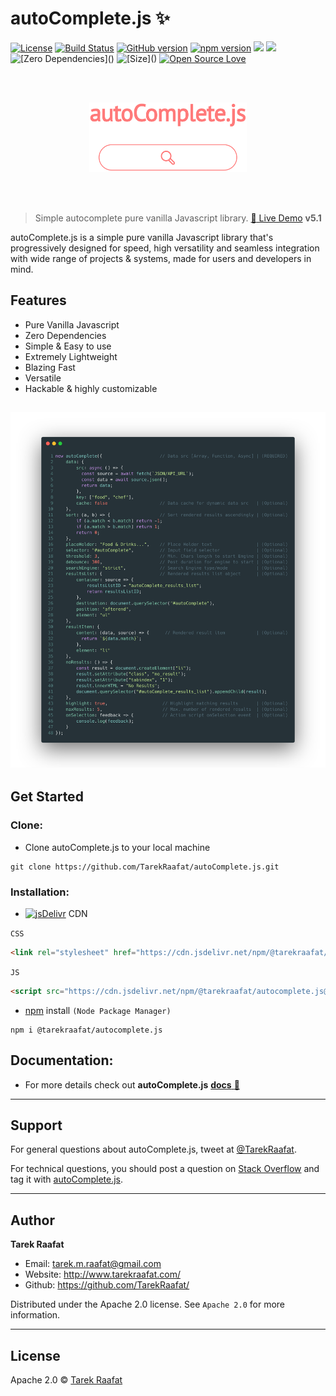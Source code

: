 # autoComplete.js :sparkles:

[![License](https://img.shields.io/badge/License-Apache%202.0-blue.svg)](https://opensource.org/licenses/Apache-2.0)
[![Build Status](https://travis-ci.com/TarekRaafat/autoComplete.js.svg?branch=master)](https://travis-ci.com/TarekRaafat/autoComplete.js)
[![GitHub version](https://badge.fury.io/gh/tarekraafat%2FautoComplete.js.svg)](https://badge.fury.io/gh/tarekraafat%2FautoComplete.js)
[![npm version](https://badge.fury.io/js/%40tarekraafat%2Fautocomplete.js.svg)](https://badge.fury.io/js/%40tarekraafat%2Fautocomplete.js)
[![](https://data.jsdelivr.com/v1/package/gh/TarekRaafat/autoComplete.js/badge)](https://www.jsdelivr.com/package/gh/TarekRaafat/autoComplete.js)
[![](https://data.jsdelivr.com/v1/package/npm/@tarekraafat/autocomplete.js/badge)](https://www.jsdelivr.com/package/npm/@tarekraafat/autocomplete.js)
![\[Zero Dependencies\]()](https://img.shields.io/badge/Dependencies-0-blue.svg)
![\[Size\]()](https://img.shields.io/badge/Size-5%20KB-green.svg)
[![Open Source Love](https://badges.frapsoft.com/os/v1/open-source.svg?v=103)](https://github.com/TarekRaafat/autoComplete.js)

<br>
<br>
<p align="center">
	<a href="https://tarekraafat.github.io/autoComplete.js/">
  		<img src="./docs/img/autoComplete.js.png" alt="autoComplete.js Design" width="50%">
	</a>
</p>
<br>
<br>

> Simple autocomplete pure vanilla Javascript library. <a href="https://tarekraafat.github.io/autoComplete.js/demo/" target="\_blank">:rocket: Live Demo</a> **v5.1**

autoComplete.js is a simple pure vanilla Javascript library that's progressively designed for speed, high versatility and seamless integration with wide range of projects & systems, made for users and developers in mind.

## Features

-   Pure Vanilla Javascript
-   Zero Dependencies
-   Simple & Easy to use
-   Extremely Lightweight
-   Blazing Fast
-   Versatile
-   Hackable & highly customizable

## [![autoComplete.js Code Example](./docs/img/autoComplete.init.png "autoComplete.js Code Example")](https://codepen.io/tarekraafat/pen/rQopdW?editors=0010)

## Get Started

### Clone:

-   Clone autoComplete.js to your local machine

```shell
git clone https://github.com/TarekRaafat/autoComplete.js.git
```

### Installation:

-   <a href="https://www.jsdelivr.com/package/gh/TarekRaafat/autoComplete.js"><img src="https://www.jsdelivr.com/img/logo@2x.png" alt="jsDelivr" width="100px"></a> CDN

`CSS`

```html
<link rel="stylesheet" href="https://cdn.jsdelivr.net/npm/@tarekraafat/autocomplete.js@5.1.1/dist/css/autoComplete.min.css">
```

`JS`

```html
<script src="https://cdn.jsdelivr.net/npm/@tarekraafat/autocomplete.js@5.1.1/dist/js/autoComplete.min.js"></script>
```

-   <a href="https://www.npmjs.com/package/@tarekraafat/autocomplete.js">npm</a> install `(Node Package Manager)`

```shell
npm i @tarekraafat/autocomplete.js
```

<!-- * * * -->

## Documentation:

-   For more details check out **autoComplete.js** <a href="https://tarekraafat.github.io/autoComplete.js/">**docs** :notebook_with_decorative_cover:</a>

* * *

## Support

For general questions about autoComplete.js, tweet at [@TarekRaafat].

For technical questions, you should post a question on [Stack Overflow] and tag
it with [autoComplete.js][so tag].

<!-- section links -->

[stack overflow]: https://stackoverflow.com/

[@tarekraafat]: https://twitter.com/TarekRaafat

[so tag]: https://stackoverflow.com/questions/tagged/autoComplete.js

* * *

## Author

**Tarek Raafat**

-   Email: tarek.m.raafat@gmail.com
-   Website: <http://www.tarekraafat.com/>
-   Github: <https://github.com/TarekRaafat/>

Distributed under the Apache 2.0 license. See `Apache 2.0` for more information.

* * *

## License

Apache 2.0 © [Tarek Raafat](http://www.tarekraafat.com)
